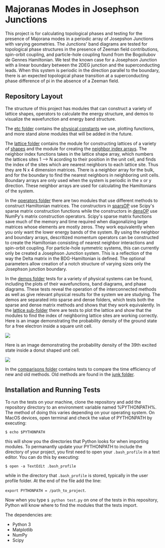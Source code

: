 # Majoranas Modes in Josephson Junctions
This project is for calculating topological phases and testing for the presence of Majorana modes in a periodic array of Josepshon Junctions with varying geometries. The Junctions' band diagrams are tested for topological phase structures in the presence of Zeeman field contributions, spin-orbit coupling, and particle-hole coupling found from the Bogoliubov de Gennes Hamiltonian. We test the known case for a Josephson Junction with a linear boundary between the 2DEG junction and the superconducting leads. When this system is periodic in the direction parallel to the boundary, there is an expected topological phase transition at a superconducting phase difference of pi in the absence of a Zeeman field. 

## Repository Layout
The structure of this project has modules that can construct a variety of lattice shapes, operators to calculate the energy structure, and demos to visualize the wavefunction and energy band structure. 

The [etc folder](etc) contains the [physical constants](etc/constants.py) we use, plotting functions, and more stand alone modules that will be added in the future. 

The [lattice folder](lattice) contains the module for constructing lattices of a variety of [shapes](lattice/shapes.py) and the module for creating the [neighbor index arrays](lattice/neighbors.py). The neighbor index functions takes in the lattice shape array, which numbers the lattices sites 1 --> N acording to their position in the unit cell, and finds the index of the sites which are nearest neighbors to each lattice site. Thus they are N x 4 dimension matrices. There is a neighbor array for the bulk, and for the boundary to find the nearest neighbors in neighboring unit cells. Boundary arrays are only used when the system is periodic in the x or y direction. These neighbor arrays are used for calculating the Hamiltonians of the system. 

In the [operators folder](operators) there are two modules that use different methods to construct Hamiltonian matrices. The constructors in [sparsOP](operators/sparsOP.py) use Scipy's sparse matrix construction functions while the constructors in [densOP](operators/densOP.py) use NumPy's matrix construction operators. Scipy's sparse matrix functions save much of the memory and time required when diagonalizing large matrices whose elements are mostly zeros. They work equivalently when you only want the lower energy bands of the system. By using the neighbor and boundary arrays, descritized momentum operators can be constructed to create the Hamiltonian consisting of nearest neighbor interactions and spin-orbit coupling. For particle-hole symmetric systems, this can currently only be created a Josephson Junction system. This is a reflection of the way the Delta matrix in the BDG-Hamiltonian is defined. The optional parameters allow creation of a notch structure of varying sizes only the Josephson junction boundary. 

In the [demos folder](demos) tests for a variety of physical systems can be found, including the plots of their wavefunctions, band diagrams, and phase diagrams. These tests reveal the operation of the interconnected methods as well as give relevant physical results for the system we are studying. The demos are separated into sparse and dense folders, which tests both the sparse and dense matrix methods and shows that they work equivalently. In the [lattice sub-folder](demos/lattice) there are tests to plot the lattice and show that the modules to find the index of neighboring lattice sites are working correctly. Here is an image demonstrating the probability density of the ground state for a free electron inside a square unit cell. 

![](https://github.com/tbcole/majoranaJJ/blob/master/demos/sparse_op/wfuncs/H0/square_gs.png)

Here is an image demonstrating the probability density of the 39th excited state inside a donut shaped unit cell. 

![](https://github.com/tbcole/majoranaJJ/blob/master/demos/sparse_op/wfuncs/H0/donut_fp39.png)

In the [comparisons folder](comparisons) contains tests to compare the time efficiency of new and old methods. Old methods are found in the [junk folder](junk).  

## Installation and Running Tests
To run the tests on your machine, clone the repository and add the repository directory to an environment variable named %PYTHONPATH%. The method of doing this varies depending on your operating system. On MacOS devices, open terminal and check the value of PYTHONPATH by executing: 

`$ echo $PYTHONPATH`

this will show you the directories that Python looks for when importing modules. To permanantly update your PYTHONPATH to include the directory of your project, you first need to open your `.bash_profile` in a text editor. You can do this by executing: 

`$ open -a TextEdit .bash_profile`

while in the directory that `.bash_profile` is stored, typically in the user profile folder. At the end of the file add the line:

`export PYTHONPATH = /path_to_project`.

Now when you type `$ python test.py` on one of the tests in this repository, Python will know where to find the modules that the tests import. 


The dependencies are:
- Python 3
- Matplotlib
- NumPy
- Scipy


